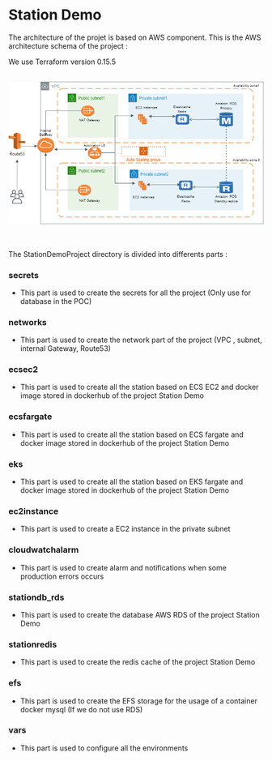 # Station Demo

The architecture of the projet is based on AWS component. This is the AWS architecture schema of the project : <br/>

We use Terraform version 0.15.5
<br/><br/>


![picture](./schemaArchitectureAWS.png)
<br/><br/><br/>


The StationDemoProject directory is divided into differents parts :

### secrets 

 - This part is used to create the secrets for all the project (Only use for database in the POC)

### networks

 - This part is used to create the network part of the project (VPC , subnet, internal Gateway, Route53)

### ecsec2
  
 - This part is used to create all the station based on ECS EC2 and docker image stored in dockerhub of the project Station Demo 

### ecsfargate
  
 - This part is used to create all the station based on ECS fargate and docker image stored in dockerhub of the project Station Demo
 
### eks 
  
 - This part is used to create all the station based on EKS fargate and docker image stored in dockerhub of the project Station Demo
 
### ec2instance 
  
 - This part is used to create a EC2 instance in the private subnet
 
### cloudwatchalarm 
  
 - This part is used to create alarm and notifications when some production errors occurs

### stationdb_rds
  
 - This part is used to create the database AWS RDS of the project Station Demo

### stationredis
  
 - This part is used to create the redis cache of the project Station Demo

### efs 
  
 - This part is used to create the EFS storage for the usage of a container docker mysql (If we do not use RDS)


### vars
  
 - This part is used to configure all the environments




